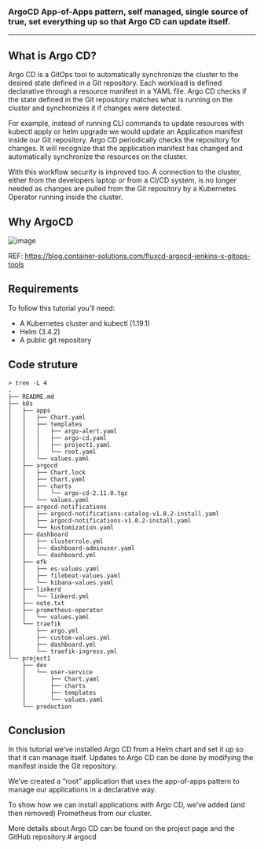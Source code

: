 ### ArgoCD App-of-Apps pattern, self managed, single source of true, set everything up so that Argo CD can update itself.
---
## What is Argo CD?
Argo CD is a GitOps tool to automatically synchronize the cluster to the desired state defined in a Git repository. Each workload is defined declarative through a resource manifest in a YAML file. Argo CD checks if the state defined in the Git repository matches what is running on the cluster and synchronizes it if changes were detected.

For example, instead of running CLI commands to update resources with kubectl apply or helm upgrade we would update an Application manifest inside our Git repository. Argo CD periodically checks the repository for changes. It will recognize that the application manifest has changed and automatically synchronize the resources on the cluster.

With this workflow security is improved too. A connection to the cluster, either from the developers laptop or from a CI/CD system, is no longer needed as changes are pulled from the Git repository by a Kubernetes Operator running inside the cluster.
## Why ArgoCD

![image](https://user-images.githubusercontent.com/54828182/127764137-8dbafaec-3437-4752-94ef-205bb75f43cc.png)

REF: https://blog.container-solutions.com/fluxcd-argocd-jenkins-x-gitops-tools
## Requirements

To follow this tutorial you’ll need:

- A Kubernetes cluster and kubectl (1.19.1)
- Helm (3.4.2)
- A public git repository

## Code struture
```
> tree -L 4
.
├── README.md
├── k8s
│   ├── apps
│   │   ├── Chart.yaml
│   │   ├── templates
│   │   │   ├── argo-alert.yaml
│   │   │   ├── argo-cd.yaml
│   │   │   ├── project1.yaml
│   │   │   └── root.yaml
│   │   └── values.yaml
│   ├── argocd
│   │   ├── Chart.lock
│   │   ├── Chart.yaml
│   │   ├── charts
│   │   │   └── argo-cd-2.11.0.tgz
│   │   └── values.yaml
│   ├── argocd-notifications
│   │   ├── argocd-notifications-catalog-v1.0.2-install.yaml
│   │   ├── argocd-notifications-v1.0.2-install.yaml
│   │   └── kustomization.yaml
│   ├── dashboard
│   │   ├── clusterrole.yml
│   │   ├── dashboard-adminuser.yaml
│   │   └── dashboard.yml
│   ├── efk
│   │   ├── es-values.yaml
│   │   ├── filebeat-values.yaml
│   │   └── kibana-values.yaml
│   ├── linkerd
│   │   └── linkerd.yml
│   ├── note.txt
│   ├── prometheus-operator
│   │   └── values.yaml
│   └── traefik
│       ├── argo.yml
│       ├── custom-values.yml
│       ├── dashboard.yml
│       └── traefik-ingress.yml
└── project1
    ├── dev
    │   └── user-service
    │       ├── Chart.yaml
    │       ├── charts
    │       ├── templates
    │       └── values.yaml
    └── production
```

## Conclusion

In this tutorial we’ve installed Argo CD from a Helm chart and set it up so that it can manage itself. Updates to Argo CD can be done by modifying the manifest inside the Git repository.

We’ve created a “root” application that uses the app-of-apps pattern to manage our applications in a declarative way.

To show how we can install applications with Argo CD, we’ve added (and then removed) Prometheus from our cluster.

More details about Argo CD can be found on the project page and the GitHub repository.# argocd
